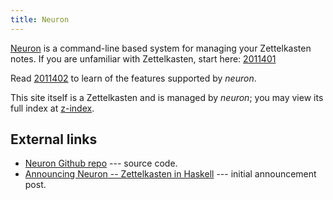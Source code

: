 ```yaml
---
title: Neuron
---
```


[Neuron](https://github.com/srid/neuron) is a command-line based system for managing your Zettelkasten notes. If you are unfamiliar with Zettelkasten, start here: [2011401](z:/)

Read [2011402](z://neuron-concepts) to learn of the features supported by *neuron*.

This site itself is a Zettelkasten and is managed by *neuron*; you may view its full index at [z-index](z-index.html).

## External links

- [Neuron Github repo](https://github.com/srid/neuron) --- source code.
- [Announcing Neuron -- Zettelkasten in Haskell](https://www.srid.ca/2010101.html) --- initial announcement post.
